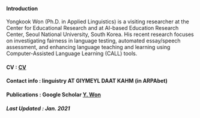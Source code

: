 
#### Introduction 
Yongkook Won (Ph.D. in Applied Linguistics) is a visiting researcher at the Center for Educational Research and at AI-based Education Research Center, Seoul National University, South Korea. His recent research focuses on investigating fairness in language testing, automated essay/speech assessment, and enhancing language teaching and learning using Computer-Assisted Language Learning (CALL) tools.  

#### CV : [CV](https://drive.google.com/file/d/1HvaawBzlBvii8Jc6vn78sOuS-cExvmU0/view?usp=sharing)

#### Contact info : linguistry AT GIYMEYL DAAT KAHM (in ARPAbet)

#### Publications : Google Scholar [Y. Won](https://scholar.google.com/citations?user=DPPmVCkAAAAJ&hl=en&authuser=1) 

##### Last Updated : Jan. 2021
